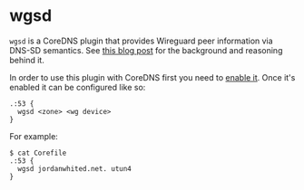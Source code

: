 # wgsd
`wgsd` is a CoreDNS plugin that provides Wireguard peer information via DNS-SD semantics. See [this blog post](https://www.jordanwhited.com/posts/wireguard-endpoint-discovery-nat-traversal/) for the background and reasoning behind it.

In order to use this plugin with CoreDNS first you need to [enable it](https://coredns.io/2017/07/25/compile-time-enabling-or-disabling-plugins/). Once it's enabled it can be configured like so:

```
.:53 {
  wgsd <zone> <wg device>
}
```

For example:
```
$ cat Corefile
.:53 {
  wgsd jordanwhited.net. utun4
}
```
